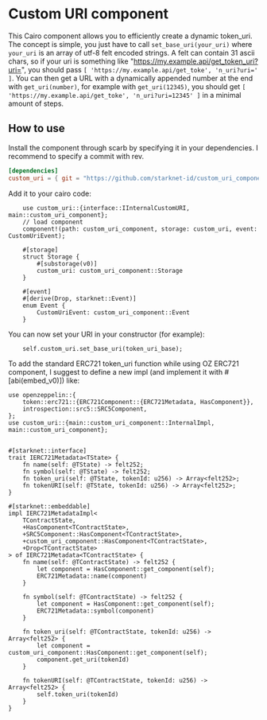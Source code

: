 # Custom URI component

This Cairo component allows you to efficiently create a dynamic token_uri. The concept is simple, you
just have to call  `set_base_uri(your_uri)` where `your_uri` is an array of utf-8 felt encoded strings.
A felt can contain 31 ascii chars, so if your uri is something like "https://my.example.api/get_token_uri?uri=",
you should pass `[ 'https://my.example.api/get_toke', 'n_uri?uri=' ]`.
You can then get a URL with a dynamically appended number at the end with `get_uri(number)`, for example
with `get_uri(12345)`, you should get `[ 'https://my.example.api/get_toke', 'n_uri?uri=12345' ]` in a 
minimal amount of steps.

## How to use

Install the component through scarb by specifying it in your dependencies. I recommend to specify a commit with rev.
```toml
[dependencies]
custom_uri = { git = "https://github.com/starknet-id/custom_uri_component", rev = "abb2f3d43c7be56dd5cd9f93c33af40b272c2245" }
```

Add it to your cairo code:
```cairo
    use custom_uri::{interface::IInternalCustomURI, main::custom_uri_component};
    // load component
    component!(path: custom_uri_component, storage: custom_uri, event: CustomUriEvent);

    #[storage]
    struct Storage {
        #[substorage(v0)]
        custom_uri: custom_uri_component::Storage
    }

    #[event]
    #[derive(Drop, starknet::Event)]
    enum Event {
        CustomUriEvent: custom_uri_component::Event
    }
```

You can now set your URI in your constructor (for example):
```cairo
    self.custom_uri.set_base_uri(token_uri_base);
```

To add the standard ERC721 token_uri function while using OZ ERC721 component, I suggest 
to define a new impl (and implement it with #[abi(embed_v0)]) like:
```cairo
use openzeppelin::{
    token::erc721::{ERC721Component::{ERC721Metadata, HasComponent}},
    introspection::src5::SRC5Component,
};
use custom_uri::{main::custom_uri_component::InternalImpl, main::custom_uri_component};


#[starknet::interface]
trait IERC721Metadata<TState> {
    fn name(self: @TState) -> felt252;
    fn symbol(self: @TState) -> felt252;
    fn token_uri(self: @TState, tokenId: u256) -> Array<felt252>;
    fn tokenURI(self: @TState, tokenId: u256) -> Array<felt252>;
}

#[starknet::embeddable]
impl IERC721MetadataImpl<
    TContractState,
    +HasComponent<TContractState>,
    +SRC5Component::HasComponent<TContractState>,
    +custom_uri_component::HasComponent<TContractState>,
    +Drop<TContractState>
> of IERC721Metadata<TContractState> {
    fn name(self: @TContractState) -> felt252 {
        let component = HasComponent::get_component(self);
        ERC721Metadata::name(component)
    }

    fn symbol(self: @TContractState) -> felt252 {
        let component = HasComponent::get_component(self);
        ERC721Metadata::symbol(component)
    }

    fn token_uri(self: @TContractState, tokenId: u256) -> Array<felt252> {
        let component = custom_uri_component::HasComponent::get_component(self);
        component.get_uri(tokenId)
    }

    fn tokenURI(self: @TContractState, tokenId: u256) -> Array<felt252> {
        self.token_uri(tokenId)
    }
}
```
